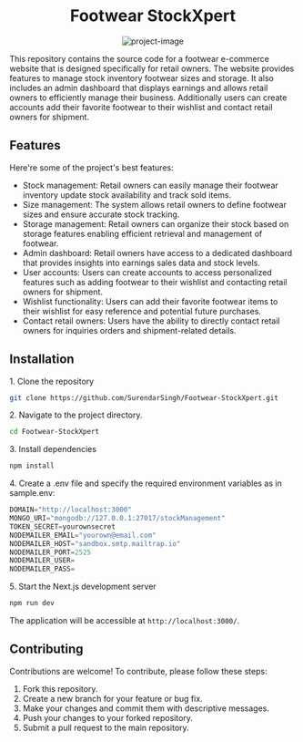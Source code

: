 <h1 align="center" id="title">Footwear StockXpert</h1>

<p align="center"><img src="https://socialify.git.ci/SurendarSingh/Footwear-StockXpert/image?description=1&amp;descriptionEditable=Footwear%20E-commerce%20Website%20for%20Retail%20Owners&amp;font=Raleway&amp;language=1&amp;name=1&amp;owner=1&amp;pattern=Plus&amp;theme=Auto" alt="project-image"></p>

<p id="description">This repository contains the source code for a footwear e-commerce website that is designed specifically for retail owners. The website provides features to manage stock inventory footwear sizes and storage. It also includes an admin dashboard that displays earnings and allows retail owners to efficiently manage their business. Additionally users can create accounts add their favorite footwear to their wishlist and contact retail owners for shipment.</p>

<h2>Features</h2>

Here're some of the project's best features:

- Stock management: Retail owners can easily manage their footwear inventory update stock availability and track sold items.
- Size management: The system allows retail owners to define footwear sizes and ensure accurate stock tracking.
- Storage management: Retail owners can organize their stock based on storage features enabling efficient retrieval and management of footwear.
- Admin dashboard: Retail owners have access to a dedicated dashboard that provides insights into earnings sales data and stock levels.
- User accounts: Users can create accounts to access personalized features such as adding footwear to their wishlist and contacting retail owners for shipment.
- Wishlist functionality: Users can add their favorite footwear items to their wishlist for easy reference and potential future purchases.
- Contact retail owners: Users have the ability to directly contact retail owners for inquiries orders and shipment-related details.

<h2>Installation</h2>

<p>1. Clone the repository</p>

```bash
git clone https://github.com/SurendarSingh/Footwear-StockXpert.git
```

<p>2. Navigate to the project directory.</p>

```bash
cd Footwear-StockXpert
```

<p>3. Install dependencies</p>

```bash
npm install
```

<p>4. Create a .env file and specify the required environment variables as in sample.env:</p>

```js
DOMAIN="http://localhost:3000"
MONGO_URI="mongodb://127.0.0.1:27017/stockManagement"
TOKEN_SECRET=yourownsecret
NODEMAILER_EMAIL="yourown@email.com"
NODEMAILER_HOST="sandbox.smtp.mailtrap.io"
NODEMAILER_PORT=2525
NODEMAILER_USER=
NODEMAILER_PASS=
```

<p>5. Start the Next.js development server</p>

```bash
npm run dev
```

The application will be accessible at `http://localhost:3000/`.

## Contributing

Contributions are welcome! To contribute, please follow these steps:

1. Fork this repository.
2. Create a new branch for your feature or bug fix.
3. Make your changes and commit them with descriptive messages.
4. Push your changes to your forked repository.
5. Submit a pull request to the main repository.
